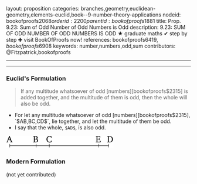 layout: proposition
categories: branches,geometry,euclidean-geometry,elements-euclid,book--9-number-theory-applications
nodeid: bookofproofs$2068
orderid: 2200
parentid: bookofproofs$1881
title: Prop. 9.23: Sum of Odd Number of Odd Numbers is Odd
description: 9.23: SUM OF ODD NUMBER OF ODD NUMBERS IS ODD &#9733; graduate maths &#10004; step by step &#10010; visit BookOfProofs now!
references: bookofproofs$6419,bookofproofs$6908
keywords: number,numbers,odd,sum
contributors: @Fitzpatrick,bookofproofs

---


---

### Euclid's Formulation

> If any multitude whatsoever of odd [numbers][bookofproofs$2315] is added together, and the multitude of them is odd, then the whole will also be odd.
* For let any multitude whatsoever of odd [numbers][bookofproofs$2315], `$AB$`, `$BC$`, `$CD$`, lie together, and let the multitude of them be odd.
* I say that the whole, `$AD$`, is also odd.

![fig23e](https://github.com/bookofproofs/bookofproofs.github.io/blob/main/_sources/_assets/images/euclid/Book09/fig23e.png?raw=true)


### Modern Formulation

(not yet contributed)
